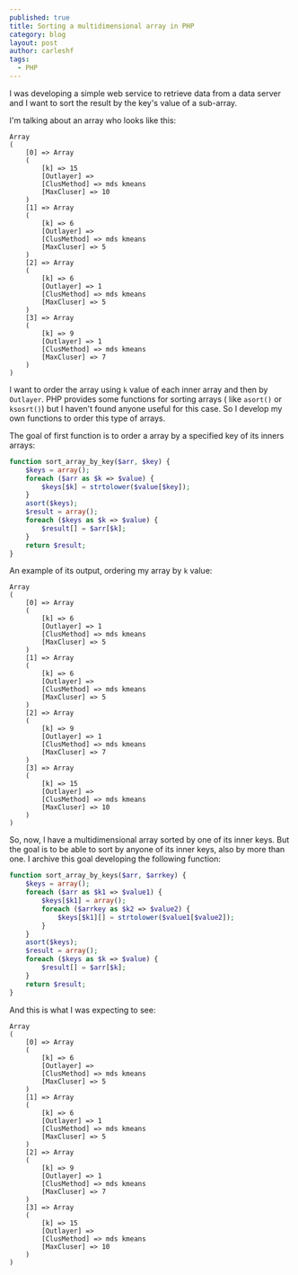 ```yaml
---
published: true
title: Sorting a multidimensional array in PHP
category: blog
layout: post
author: carleshf
tags:
  - PHP
---
```


I was developing a simple web service to retrieve data from a data server and I want to sort the result by the key's value of a sub-array.

I'm talking about an array who looks like this:

```
Array
(
    [0] => Array
    (
        [k] => 15
        [Outlayer] =>
        [ClusMethod] => mds kmeans
        [MaxCluser] => 10
    )
    [1] => Array
    (
        [k] => 6
        [Outlayer] =>
        [ClusMethod] => mds kmeans
        [MaxCluser] => 5
    )
    [2] => Array
    (
        [k] => 6
        [Outlayer] => 1
        [ClusMethod] => mds kmeans
        [MaxCluser] => 5
    )
    [3] => Array
    (
        [k] => 9
        [Outlayer] => 1
        [ClusMethod] => mds kmeans
        [MaxCluser] => 7
    )
)
```

I want to order the array using `k` value of each inner array and then by `Outlayer`. PHP provides some functions for sorting arrays ( like `asort()` or `ksosrt()`) but I haven't found anyone useful for this case. So I develop my own functions to order this type of arrays.

The goal of first function is to order a array by a specified key of its inners arrays:

```php
function sort_array_by_key($arr, $key) {
    $keys = array();
    foreach ($arr as $k => $value) {
        $keys[$k] = strtolower($value[$key]);
    }
    asort($keys);
    $result = array();
    foreach ($keys as $k => $value) {
        $result[] = $arr[$k];
    }
    return $result;
}
```

An example of its output, ordering my array by `k` value:

```
Array
(
    [0] => Array
    (
        [k] => 6
        [Outlayer] => 1
        [ClusMethod] => mds kmeans
        [MaxCluser] => 5
    )
    [1] => Array
    (
        [k] => 6
        [Outlayer] =>
        [ClusMethod] => mds kmeans
        [MaxCluser] => 5
    )
    [2] => Array
    (
        [k] => 9
        [Outlayer] => 1
        [ClusMethod] => mds kmeans
        [MaxCluser] => 7
    )
    [3] => Array
    (
        [k] => 15
        [Outlayer] =>
        [ClusMethod] => mds kmeans
        [MaxCluser] => 10
    )
)
```

So, now, I have a multidimensional array sorted by one of its inner keys. But the goal is to be able to sort by anyone of its inner keys, also by more than one. I archive this goal developing the following function:

```php
function sort_array_by_keys($arr, $arrkey) {
    $keys = array();
    foreach ($arr as $k1 => $value1) {
        $keys[$k1] = array();
        foreach ($arrkey as $k2 => $value2) {
            $keys[$k1][] = strtolower($value1[$value2]);
        }
    }
    asort($keys);
    $result = array();
    foreach ($keys as $k => $value) {
        $result[] = $arr[$k];
    }
    return $result;
}
```

And this is what I was expecting to see:

```
Array
(
    [0] => Array
    (
        [k] => 6
        [Outlayer] =>
        [ClusMethod] => mds kmeans
        [MaxCluser] => 5
    )
    [1] => Array
    (
        [k] => 6
        [Outlayer] => 1
        [ClusMethod] => mds kmeans
        [MaxCluser] => 5
    )
    [2] => Array
    (
        [k] => 9
        [Outlayer] => 1
        [ClusMethod] => mds kmeans
        [MaxCluser] => 7
    )
    [3] => Array
    (
        [k] => 15
        [Outlayer] =>
        [ClusMethod] => mds kmeans
        [MaxCluser] => 10
    )
)
```
